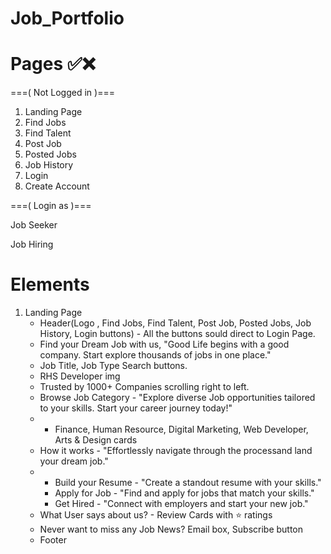 # Job_Portfolio

# Pages ✅❌

===( Not Logged in )===

1. Landing Page
2. Find Jobs
3. Find Talent
4. Post Job
5. Posted Jobs
6. Job History
7. Login
8. Create Account

===( Login as )===

Job Seeker

Job Hiring

# Elements

1. Landing Page
   - Header(Logo , Find Jobs, Find Talent, Post Job, Posted Jobs, Job History, Login buttons) - All the buttons sould direct to Login Page.
   - Find your Dream Job with us, "Good Life begins with a good company. Start explore thousands of jobs in one place."
   - Job Title, Job Type Search buttons.
   - RHS Developer img
   - Trusted by 1000+ Companies scrolling right to left.
   - Browse Job Category - "Explore diverse Job opportunities tailored to your skills. Start your career journey today!"
   - - Finance, Human Resource, Digital Marketing, Web Developer,  Arts & Design cards
   - How it works - "Effortlessly navigate through the processand land your dream job."
   - - Build your Resume - "Create a standout resume with your skills."
     - Apply for Job - "Find and apply for jobs that match your skills."
     - Get Hired - "Connect with employers and start your new job."
   - What User says about us? - Review Cards with ⭐ ratings
   - Never want to miss any Job News? Email box, Subscribe button
   - Footer
